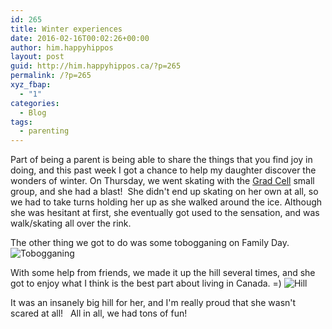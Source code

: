 ```yaml
---
id: 265
title: Winter experiences
date: 2016-02-16T00:02:26+00:00
author: him.happyhippos
layout: post
guid: http://him.happyhippos.ca/?p=265
permalink: /?p=265
xyz_fbap:
  - "1"
categories:
  - Blog
tags:
  - parenting
---
```

Part of being a parent is being able to share the things that you find joy in doing, and this past week I got a chance to help my daughter discover the wonders of winter. On Thursday, we went skating with the [Grad Cell](http://www.simplychurch.ca/get-involved/g-r-a-d-cell-group/) small group, and she had a blast!  She didn't end up skating on her own at all, so we had to take turns holding her up as she walked around the ice. Although she was hesitant at first, she eventually got used to the sensation, and was walk/skating all over the rink.

The other thing we got to do was some tobogganing on Family Day. ![Tobogganing](/wp-content/uploads/2016/02/IMG_20160215_112720_hdr-1024x576.jpg)

With some help from friends, we made it up the hill several times, and she got to enjoy what I think is the best part about living in Canada. =) ![Hill](/wp-content/uploads/2016/02/IMG_20160215_112428-e1455598461752-576x1024.jpg)

It was an insanely big hill for her, and I'm really proud that she wasn't scared at all!  
All in all, we had tons of fun!